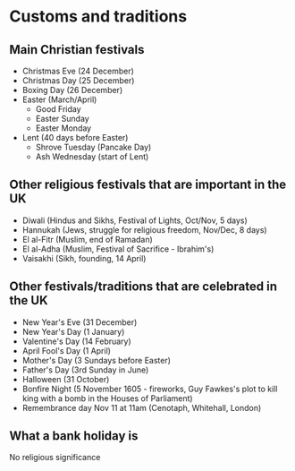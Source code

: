 # Customs and traditions

## Main Christian festivals
* Christmas Eve (24 December)
* Christmas Day (25 December)
* Boxing Day (26 December)
* Easter (March/April)
  * Good Friday
  * Easter Sunday
  * Easter Monday
* Lent (40 days before Easter)
  * Shrove Tuesday (Pancake Day)
  * Ash Wednesday (start of Lent)
  
## Other religious festivals that are important in the UK

* Diwali (Hindus and Sikhs, Festival of Lights, Oct/Nov, 5 days)
* Hannukah (Jews, struggle for religious freedom, Nov/Dec, 8 days)
* El al-Fitr (Muslim, end of Ramadan)
* El al-Adha (Muslim, Festival of Sacrifice - Ibrahim's)
* Vaisakhi (Sikh, founding, 14 April)

## Other festivals/traditions that are celebrated in the UK
* New Year's Eve (31 December)
* New Year's Day (1 January)
* Valentine's Day (14 February)
* April Fool's Day (1 April)
* Mother's Day (3 Sundays before Easter)
* Father's Day (3rd Sunday in June)
* Halloween (31 October)
* Bonfire Night (5 November 1605 - fireworks, Guy Fawkes's plot to kill king with a bomb in the Houses of Parliament)
* Remembrance day Nov 11 at 11am (Cenotaph, Whitehall, London)

## What a bank holiday is

No religious significance
